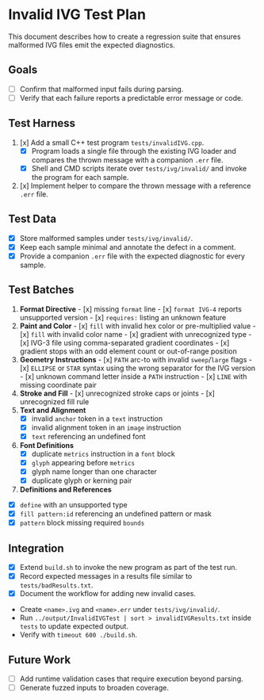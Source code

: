 # Invalid IVG Test Plan

This document describes how to create a regression suite that ensures malformed IVG files emit the expected diagnostics.

## Goals
- [ ] Confirm that malformed input fails during parsing.
- [ ] Verify that each failure reports a predictable error message or code.

## Test Harness
1. [x] Add a small C++ test program `tests/invalidIVG.cpp`.
	- [x] Program loads a single file through the existing IVG loader and compares the thrown message with a companion `.err` file.
	- [x] Shell and CMD scripts iterate over `tests/ivg/invalid/` and invoke the program for each sample.
2. [x] Implement helper to compare the thrown message with a reference `.err` file.

## Test Data
- [x] Store malformed samples under `tests/ivg/invalid/`.
- [x] Keep each sample minimal and annotate the defect in a comment.
- [x] Provide a companion `.err` file with the expected diagnostic for every sample.

## Test Batches
1. **Format Directive**
		- [x] missing `format` line
		- [x] `format IVG-4` reports unsupported version
		- [x] `requires:` listing an unknown feature
2. **Paint and Color**
		- [x] `fill` with invalid hex color or pre-multiplied value
		- [x] `fill` with invalid color name
		- [x] gradient with unrecognized type
		- [x] IVG-3 file using comma-separated gradient coordinates
		- [x] gradient stops with an odd element count or out-of-range position
3. **Geometry Instructions**
		- [x] `PATH` arc-to with invalid `sweep`/`large` flags
		- [x] `ELLIPSE` or `STAR` syntax using the wrong separator for the IVG version
		- [x] unknown command letter inside a `PATH` instruction
		- [x] `LINE` with missing coordinate pair
4. **Stroke and Fill**
		- [x] unrecognized stroke caps or joints
		- [x] unrecognized fill rule
5. **Text and Alignment**
	- [x] invalid `anchor` token in a `text` instruction
	- [x] invalid alignment token in an `image` instruction
	- [x] `text` referencing an undefined font
6. **Font Definitions**
	- [x] duplicate `metrics` instruction in a `font` block
	- [x] `glyph` appearing before `metrics`
	- [x] glyph name longer than one character
	- [x] duplicate glyph or kerning pair
7. **Definitions and References**
- [x] `define` with an unsupported type
- [x] `fill pattern:id` referencing an undefined pattern or mask
- [x] `pattern` block missing required `bounds`

## Integration
- [x] Extend `build.sh` to invoke the new program as part of the test run.
- [x] Record expected messages in a results file similar to `tests/badResults.txt`.
- [x] Document the workflow for adding new invalid cases.
- Create `<name>.ivg` and `<name>.err` under `tests/ivg/invalid/`.
- Run `../output/InvalidIVGTest | sort > invalidIVGResults.txt` inside `tests` to update expected output.
- Verify with `timeout 600 ./build.sh`.

## Future Work
- [ ] Add runtime validation cases that require execution beyond parsing.
- [ ] Generate fuzzed inputs to broaden coverage.
